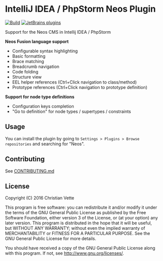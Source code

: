 IntelliJ IDEA / PhpStorm Neos Plugin
====================================
[![Build](https://github.com/cvette/intellij-neos/workflows/Build/badge.svg)](https://github.com/cvette/intellij-neos/actions?query=workflow%3ABuild)
[![JetBrains plugins](https://img.shields.io/jetbrains/plugin/d/9362-neos-support.svg)](https://plugins.jetbrains.com/plugin/9362-neos-support)

<!-- Plugin description -->
Support for the Neos CMS in Intellij IDEA / PhpStorm

**Neos Fusion language support**
  * Configurable syntax highlighting
  * Basic formatting
  * Brace matching
  * Breadcrumb navigation
  * Code folding
  * Structure view
  * EEL helper references (Ctrl+Click navigation to class/method)
  * Prototype references (Ctrl+Click navigation to prototype definition)

**Support for node type definitions**
  * Configuration keys completion
  * "Go to definition" for node types / supertypes / constraints
<!-- Plugin description end -->

Usage
-----
You can install the plugin by going to `Settings > Plugins > Browse repositories` and searching for "Neos".

Contributing
------------
See [CONTRIBUTING.md](CONTRIBUTING.md)

License
-------
Copyright (C) 2016  Christian Vette

This program is free software: you can redistribute it and/or modify it under the terms of the GNU General Public License as published by the Free Software Foundation, either version 3 of the License, or (at your option) any later version. This program is distributed in the hope that it will be useful, but WITHOUT ANY WARRANTY; without even the implied warranty of MERCHANTABILITY or FITNESS FOR A PARTICULAR PURPOSE.  See the GNU General Public License for more details.

You should have received a copy of the GNU General Public License along with this program.  If not, see <http://www.gnu.org/licenses/>.
